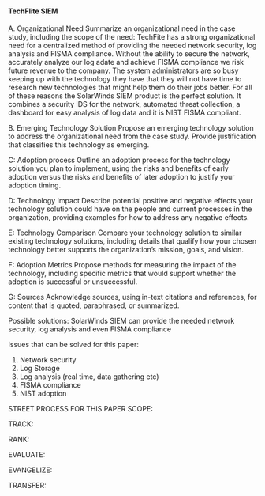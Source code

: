#### TechFlite SIEM

A.  Organizational Need
Summarize an organizational need in the case study, including the scope of the need:
TechFite has a strong organizational need for a centralized method of providing the needed network security, log analysis and FISMA compliance. Without the ability to secure the network, accurately analyze our log adate and achieve FISMA compliance we risk future revenue to the company. The system administrators are so busy keeping up with the technology they have that they will not have time to research new technologies that might help them do their jobs better. For all of these reasons the SolarWinds SIEM product is the perfect solution. It combines a security IDS for the network, automated threat collection, a dashboard for easy analysis of log data and it is NIST FISMA compliant.

B. Emerging Technology Solution
	Propose an emerging technology solution to address the organizational need from the case study. Provide justification that classifies this technology as emerging. 

C:  Adoption process
	Outline an adoption process for the technology solution you plan to implement, using the risks and benefits of early adoption versus the risks and benefits of later adoption to justify your adoption timing. 
	
D: Technology Impact
	Describe potential positive and negative effects your technology solution could have on the people and current processes in the organization, providing examples for how to address any negative effects. 

E: Technology Comparison
	Compare your technology solution to similar existing technology solutions, including details that qualify how your chosen technology better supports the organization’s mission, goals, and vision. 

F: Adoption Metrics
	Propose methods for measuring the impact of the technology, including specific metrics that would support whether the adoption is successful or unsuccessful. 

G: Sources
	Acknowledge sources, using in-text citations and references, for content that is quoted, paraphrased, or summarized. 


Possible solutions: 
SolarWinds SIEM can provide the needed network security, log analysis and even FISMA compliance

Issues that can be solved for this paper:
1. Network security
2. Log Storage
3. Log analysis (real time, data gathering etc)
4. FISMA compliance
5. NIST adoption	

STREET PROCESS FOR THIS PAPER
SCOPE:

TRACK:

RANK:

EVALUATE:

EVANGELIZE:

TRANSFER:


